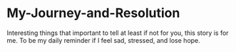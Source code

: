# My-Journey-and-Resolution
Interesting things that important to tell at least if not for you, this story is for me. To be my daily reminder if I feel sad, stressed, and lose hope.
